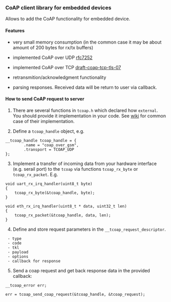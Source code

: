 ### CoAP client library for embedded devices

Allows to add the CoAP functionality for embedded device.

#### Features

- very small memory consumption (in the common case it may be about amount of 200 bytes for rx/tx buffers)

- implemented CoAP over UDP [rfc7252](https://tools.ietf.org/html/rfc7252)

- implemented CoAP over TCP [draft-coap-tcp-tls-07](https://tools.ietf.org/html/draft-ietf-core-coap-tcp-tls-07)

- retransmition/acknowledgment functionality

- parsing responses. Received data will be return to user via callback.


#### How to send CoAP request to server

1) There are several functions in `tcoap.h` which declared how `external`. You should provide it implementation in your code.
See [wiki](https://github.com/Mozilla9/tiny-coap/wiki) for common case of their implementation.


2) Define a `tcoap_handle` object, e.g.

```
__tcoap_handle tcoap_handle = {
        .name = "coap_over_gsm",
        .transport = TCOAP_UDP
};

```


3) Implement a transfer of incoming data from your hardware interface (e.g. serail port) to the `tcoap` via  functions `tcoap_rx_byte` or `tcoap_rx_packet`. E.g.

```
void uart_rx_irq_handler(uint8_t byte)
{
    tcoap_rx_byte(&tcoap_handle, byte);
}

void eth_rx_irq_handler(uint8_t * data, uint32_t len)
{
    tcoap_rx_packet(&tcoap_handle, data, len);
}

```


4) Define and store request parameters in the `__tcoap_request_descriptor`.

```
 - type
 - code
 - tkl
 - payload
 - options
 - callback for response

```

5) Send a coap request and get back response data in the provided callback:

```
__tcoap_error err;

err = tcoap_send_coap_request(&tcoap_handle, &tcoap_request);

```
